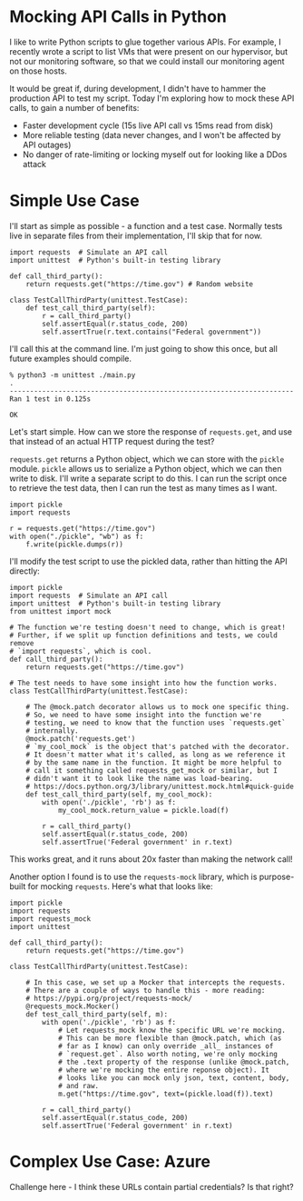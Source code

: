 # Mocking API Calls in Python

I like to write Python scripts to glue together various APIs. For example, I recently wrote a script to list VMs that were present on our hypervisor, but not our monitoring software, so that we could install our monitoring agent on those hosts. 

It would be great if, during development, I didn't have to hammer the production API to test my script. Today I'm exploring how to mock these API calls, to gain a number of benefits:
 - Faster development cycle (15s live API call vs 15ms read from disk)
 - More reliable testing (data never changes, and I won't be affected by API outages)
 - No danger of rate-limiting or locking myself out for looking like a DDos attack

# Simple Use Case

I'll start as simple as possible - a function and a test case. Normally tests live in separate files from their implementation, I'll skip that for now. 

```
import requests  # Simulate an API call
import unittest  # Python's built-in testing library

def call_third_party():
	return requests.get("https://time.gov") # Random website

class TestCallThirdParty(unittest.TestCase):
	def test_call_third_party(self):
		r = call_third_party()
		self.assertEqual(r.status_code, 200)
		self.assertTrue(r.text.contains("Federal government"))
```

I'll call this at the command line. I'm just going to show this once, but all future examples should compile. 

```
% python3 -m unittest ./main.py
.
----------------------------------------------------------------------
Ran 1 test in 0.125s

OK
```

Let's start simple. How can we store the response of `requests.get`, and use that instead of an actual HTTP request during the test?

`requests.get` returns a Python object, which we can store with the `pickle` module. `pickle` allows us to serialize a Python object, which we can then write to disk. I'll write a separate script to do this. I can run the script once to retrieve the test data, then I can run the test as many times as I want. 

```
import pickle
import requests

r = requests.get("https://time.gov")
with open("./pickle", "wb") as f:
	f.write(pickle.dumps(r))
```

I'll modify the test script to use the pickled data, rather than hitting the API directly:

```
import pickle
import requests  # Simulate an API call
import unittest  # Python's built-in testing library
from unittest import mock

# The function we're testing doesn't need to change, which is great! 
# Further, if we split up function definitions and tests, we could remove 
# `import requests`, which is cool. 
def call_third_party():
	return requests.get("https://time.gov") 

# The test needs to have some insight into how the function works. 
class TestCallThirdParty(unittest.TestCase):

	# The @mock.patch decorator allows us to mock one specific thing.
	# So, we need to have some insight into the function we're 
	# testing, we need to know that the function uses `requests.get`
	# internally. 
	@mock.patch('requests.get')
	# `my_cool_mock` is the object that's patched with the decorator.
	# It doesn't matter what it's called, as long as we reference it
	# by the same name in the function. It might be more helpful to
	# call it something called requests_get_mock or similar, but I 
	# didn't want it to look like the name was load-bearing. 
	# https://docs.python.org/3/library/unittest.mock.html#quick-guide
	def test_call_third_party(self, my_cool_mock):
		with open('./pickle', 'rb') as f:
			my_cool_mock.return_value = pickle.load(f)

		r = call_third_party()
		self.assertEqual(r.status_code, 200)
		self.assertTrue('Federal government' in r.text)
```

This works great, and it runs about 20x faster than making the network call! 

Another option I found is to use the `requests-mock` library, which is purpose-built for mocking `requests`. Here's what that looks like:

```
import pickle
import requests
import requests_mock
import unittest

def call_third_party():
	return requests.get("https://time.gov")

class TestCallThirdParty(unittest.TestCase):

	# In this case, we set up a Mocker that intercepts the requests. 
	# There are a couple of ways to handle this - more reading:
	# https://pypi.org/project/requests-mock/
	@requests_mock.Mocker()
	def test_call_third_party(self, m):
		with open('./pickle', 'rb') as f:
			# Let requests_mock know the specific URL we're mocking.
			# This can be more flexible than @mock.patch, which (as
			# far as I know) can only override _all_ instances of
			# `request.get`. Also worth noting, we're only mocking
			# the .text property of the response (unlike @mock.patch,
			# where we're mocking the entire reponse object). It 
			# looks like you can mock only json, text, content, body,
			# and raw. 
			m.get("https://time.gov", text=(pickle.load(f)).text)

		r = call_third_party()
		self.assertEqual(r.status_code, 200)
		self.assertTrue('Federal government' in r.text)
```

# Complex Use Case: Azure

Challenge here - I think these URLs contain partial credentials? Is that right?
